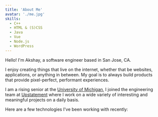 ```yaml
---
title: 'About Me'
avatar: './me.jpg'
skills:
  - C++
  - HTML & (S)CSS
  - Java
  - Vue
  - Node.js
  - WordPress
---
```


Hello! I'm Akshay, a software engineer based in San Jose, CA.

I enjoy creating things that live on the internet, whether that be websites, applications, or anything in between. My goal is to always build products that provide pixel-perfect, performant experiences.

I am a rising senior at the [University of Michigan](https://www.ccis.northeastern.edu/), I joined the engineering team at [Upstatement](https://www.upstatement.com/) where I work on a wide variety of interesting and meaningful projects on a daily basis.

Here are a few technologies I've been working with recently:

